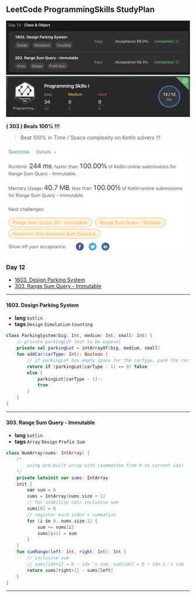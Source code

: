 ## LeetCode ProgrammingSkills StudyPlan

<img src="../../assets/leetcode_program_lv1_day12.png" alt="leetcode_programming_skills_level1_day12" style="zoom:50%;" />

<img src="../../assets/leetcode_program_lv1_complete.png" alt="leetcode_program_lv1_complete.png" style="zoom:50%;" />

**( 303 ) Beats 100% !!!**

> Beat 100% in Time / Space complexity on Kotlin solvers !!!

<img src="../../assets/leetcode_303_prize.png" alt="leetcode_303_prize.png" style="zoom:50%;" />

### Day 12

- [1603. Design Parking System](https://leetcode.com/problems/design-parking-system/?envType=study-plan&id=programming-skills-i)
- [303. Range Sum Query - Immutable](https://leetcode.com/problems/range-sum-query-immutable/?envType=study-plan&id=programming-skills-i)

---

#### 1603. Design Parking System

- **lang**  `kotlin` 
- **tags**  `Design` `Simulation` `Counting`

```kotlin
class ParkingSystem(big: Int, medium: Int, small: Int) {
    // private parkingLot (not to be expose)
    private val parkingLot = intArrayOf(big, medium, small)
    fun addCar(carType: Int): Boolean {
        // if parkingLot has empty space for the carType, park the car.
        return if (parkingLot[carType - 1] == 0) false 
        else {
            parkingLot[carType - 1]--
            true
        }
    }
}
```

---

#### 303. Range Sum Query - Immutable

- **lang**  `kotlin` 
- **tags**  `Array` `Design` `Prefix Sum`

```kotlin
class NumArray(nums: IntArray) {
    /*
        using pre-built array with (summation from 0 to current idx)
    */
    private lateinit var sums: IntArray
    init {
        var sum = 0
        sums = IntArray(nums.size + 1)
        // for usability calc inclusive sum
        sums[0] = 0
        // register each index's summation
        for (i in 0..nums.size-1) {
            sum += nums[i]
            sums[i+1] = sum
        }
    }
    fun sumRange(left: Int, right: Int): Int {
        // inclusive sum
        // sums[idx+1] = 0 ~ idx 's sum, sum[idx] = 0 ~ idx-1 's sum
        return sums[right+1] - sums[left]
    }
}
```

---

